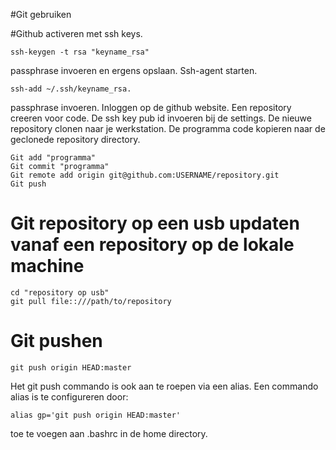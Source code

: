#Git gebruiken

#Github activeren met ssh keys.

    ssh-keygen -t rsa "keyname_rsa"

passphrase invoeren en ergens opslaan.
Ssh-agent starten.

    ssh-add ~/.ssh/keyname_rsa.

passphrase invoeren.
Inloggen op de github website.
Een repository creeren voor code.
De ssh key pub id invoeren bij de settings.
De nieuwe repository clonen naar je werkstation.
De programma code kopieren naar de geclonede repository directory.

    Git add "programma"
    Git commit "programma"
    Git remote add origin git@github.com:USERNAME/repository.git
    Git push

# Git repository op een usb updaten vanaf een repository op de lokale machine

    cd "repository op usb"
    git pull file::///path/to/repository

# Git pushen

    git push origin HEAD:master

Het git push commando is ook aan te roepen via een alias. Een commando alias is te configureren door:

    alias gp='git push origin HEAD:master' 

toe te voegen aan .bashrc in de home directory. 




    


